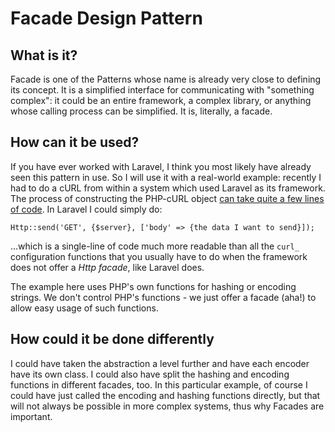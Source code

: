 # Facade Design Pattern

## What is it?

Facade is one of the Patterns whose name is already very close to defining its concept. It is a simplified interface for communicating with "something complex": it could be an entire framework, a complex library, or anything whose calling process can be simplified. It is, literally, a facade.

## How can it be used?

If you have ever worked with Laravel, I think you most likely have already seen this pattern in use. So I will use it with a real-world example: recently I had to do a cURL from within a system which used Laravel as its framework. The process of constructing the PHP-cURL object [can take quite a few lines of code](https://www.php.net/manual/en/curl.examples-basic.php). In Laravel I could simply do:

`Http::send('GET', {$server}, ['body' => {the data I want to send}]);`

...which is a single-line of code much more readable than all the `curl_` configuration functions that you usually have to do when the framework does not offer a *Http facade*, like Laravel does.

The example here uses PHP's own functions for hashing or encoding strings. We don't control PHP's functions - we just offer a facade (aha!) to allow easy usage of such functions.

## How could it be done differently

I could have taken the abstraction a level further and have each encoder have its own class. I could also have split the hashing and encoding functions in different facades, too. In this particular example, of course I could have just called the encoding and hashing functions directly, but that will not always be possible in more complex systems, thus why Facades are important.